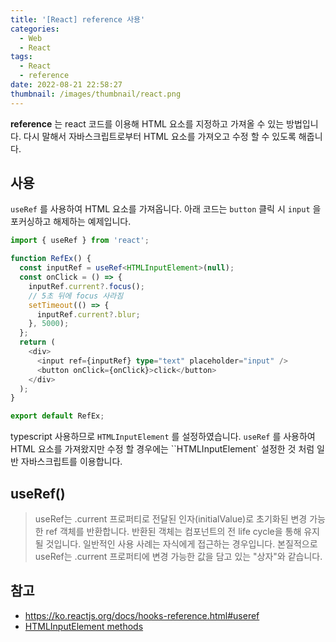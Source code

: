```yaml
---
title: '[React] reference 사용'
categories:
  - Web
  - React
tags:
  - React
  - reference
date: 2022-08-21 22:58:27
thumbnail: /images/thumbnail/react.png
---
```


**reference** 는 react 코드를 이용해 HTML 요소를 지정하고 가져올 수 있는 방법입니다. 다시 말해서 자바스크립트로부터 HTML 요소를 가져오고 수정 할 수 있도록 해줍니다.

## 사용

`useRef` 를 사용하여 HTML 요소를 가져옵니다. 아래 코드는 `button` 클릭 시 `input` 을 포커싱하고 해제하는 예제입니다.

```ts
import { useRef } from 'react';

function RefEx() {
  const inputRef = useRef<HTMLInputElement>(null);
  const onClick = () => {
    inputRef.current?.focus();
    // 5초 뒤에 focus 사라짐
    setTimeout(() => {
      inputRef.current?.blur;
    }, 5000);
  };
  return (
    <div>
      <input ref={inputRef} type="text" placeholder="input" />
      <button onClick={onClick}>click</button>
    </div>
  );
}

export default RefEx;
```

typescript 사용하므로 `HTMLInputElement` 를 설정하였습니다. `useRef` 를 사용하여 HTML 요소를 가져왔지만 수정 할 경우에는 ``HTMLInputElement` 설정한 것 처럼 일반 자바스크립트를 이용합니다.

## useRef()

> useRef는 .current 프로퍼티로 전달된 인자(initialValue)로 초기화된 변경 가능한 ref 객체를 반환합니다. 반환된 객체는 컴포넌트의 전 life cycle을 통해 유지될 것입니다.
> 일반적인 사용 사례는 자식에게 접근하는 경우입니다.
> 본질적으로 useRef는 .current 프로퍼티에 변경 가능한 값을 담고 있는 "상자"와 같습니다.

## 참고

- https://ko.reactjs.org/docs/hooks-reference.html#useref
- [HTMLInputElement methods](https://developer.mozilla.org/en-US/docs/Web/API/HTMLInputElement#methods)
